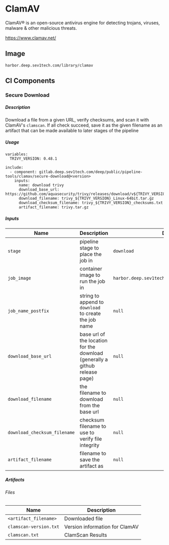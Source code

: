 # ClamAV

ClamAV® is an open-source antivirus engine for detecting trojans, viruses, malware & other malicious threats.

https://www.clamav.net/

## Image

`harbor.deep.sev1tech.com/library/clamav`

## CI Components

### Secure Download

##### Description

Download a file from a given URL, verify checksums, and scan it with ClamAV's `clamscan`. If all check succeed, save it as the given filename as an artifact that can be made available to later stages of the pipeline

##### Usage

```
variables:
  TRIVY_VERSION: 0.48.1

include:
  - component: gitlab.deep.sev1tech.com/deep/public/pipeline-tools/clamav/secure-download@<version>
    inputs:
      name: download trivy
      download_base_url: https://github.com/aquasecurity/trivy/releases/download/v${TRIVY_VERSION}
      download_filename: trivy_${TRIVY_VERSION}_Linux-64bit.tar.gz
      download_checksum_filename: trivy_${TRIVY_VERSION}_checksums.txt
      artifact_filename: trivy.tar.gz
```

##### Inputs

| Name | Description | Default |
| --- | --- | --- |
| `stage` | pipeline stage to place the job in | `download` |
| `job_image` | container image to run the job in | `harbor.deep.sev1tech.com/library/clamav:1.2.1` |
| `job_name_postfix` | string to append to `download ` to create the job name  | `null` |
| `download_base_url` | base url of the location for the download (generally a github release page) | `null` |
| `download_filename` | the filename to download from the base url | `null` |
| `download_checksum_filename` | checksum filename to use to verify file integrity | `null` |
| `artifact_filename` | filename to save the artifact as | `null` |

##### Artifacts

###### Files

| Name | Description |
| --- | --- |
| `<artifact_filename>` | Downloaded file |
| `clamscan-version.txt` | Version information for ClamAV |
| `clamscan.txt` | ClamScan Results |
